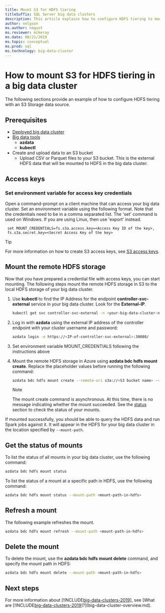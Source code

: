 ```yaml
---
title: Mount S3 for HDFS tiering
titleSuffix: SQL Server big data clusters
description: This article explains how to configure HDFS tiering to mount an external S3 file system into HDFS on a SQL Server 2019 big data cluster.
author: nelgson
ms.author: negust
ms.reviewer: mikeray
ms.date: 08/21/2019
ms.topic: conceptual
ms.prod: sql
ms.technology: big-data-cluster
---
```


# How to mount S3 for HDFS tiering in a big data cluster

The following sections provide an example of how to configure HDFS tiering with an S3 Storage data source.

## Prerequisites

- [Deployed big data cluster](deployment-guidance.md)
- [Big data tools](deploy-big-data-tools.md)
  - **azdata**
  - **kubectl**
- Create and upload data to an S3 bucket 
  - Upload CSV or Parquet files to your S3 bucket. This is the external HDFS data that will be mounted to HDFS in the big data cluster.

## Access keys

### Set environment variable for access key credentials

Open a command-prompt on a client machine that can access your big data cluster. Set an environment variable using the following format. Note that the credentials need to be in a comma separated list. The 'set' command is used on Windows. If you are using Linux, then use 'export' instead.

   ```text
    set MOUNT_CREDENTIALS=fs.s3a.access.key=<Access Key ID of the key>,
    fs.s3a.secret.key=<Secret Access Key of the key>
   ```

   > [!TIP]
   > For more information on how to create S3 access keys, see [S3 access keys](https://docs.aws.amazon.com/general/latest/gr/aws-sec-cred-types.html#access-keys-and-secret-access-keys).

## <a id="mount"></a> Mount the remote HDFS storage

Now that you have prepared a credential file with access keys, you can start mounting. The following steps mount the remote HDFS storage in S3 to the local HDFS storage of your big data cluster.

1. Use **kubectl** to find the IP Address for the endpoint **controller-svc-external** service in your big data cluster. Look for the **External-IP**.

   ```bash
   kubectl get svc controller-svc-external -n <your-big-data-cluster-name>
   ```

1. Log in with **azdata** using the external IP address of the controller endpoint with your cluster username and password:

   ```bash
   azdata login -e https://<IP-of-controller-svc-external>:30080/
   ```
   
1. Set environment variable MOUNT_CREDENTIALS following the instructions above

1. Mount the remote HDFS storage in Azure using **azdata bdc hdfs mount create**. Replace the placeholder values before running the following command:

   ```bash
   azdata bdc hdfs mount create --remote-uri s3a://<S3 bucket name> --mount-path /mounts/<mount-name>
   ```

   > [!NOTE]
   > The mount create command is asynchronous. At this time, there is no message indicating whether the mount succeeded. See the [status](#status) section to check the status of your mounts.

If mounted successfully, you should be able to query the HDFS data and run Spark jobs against it. It will appear in the HDFS for your big data cluster in the location specified by `--mount-path`.

## <a id="status"></a> Get the status of mounts

To list the status of all mounts in your big data cluster, use the following command:

```bash
azdata bdc hdfs mount status
```

To list the status of a mount at a specific path in HDFS, use the following command:

```bash
azdata bdc hdfs mount status --mount-path <mount-path-in-hdfs>
```

## Refresh a mount

The following example refreshes the mount.

```bash
azdata bdc hdfs mount refresh --mount-path <mount-path-in-hdfs>
```

## <a id="delete"></a> Delete the mount

To delete the mount, use the **azdata bdc hdfs mount delete** command, and specify the mount path in HDFS:

```bash
azdata bdc hdfs mount delete --mount-path <mount-path-in-hdfs>
```

## Next steps

For more information about [!INCLUDE[big-data-clusters-2019](../includes/ssbigdataclusters-ver15.md)], see [What are [!INCLUDE[big-data-clusters-2019](../includes/ssbigdataclusters-ver15.md)]?](big-data-cluster-overview.md).
